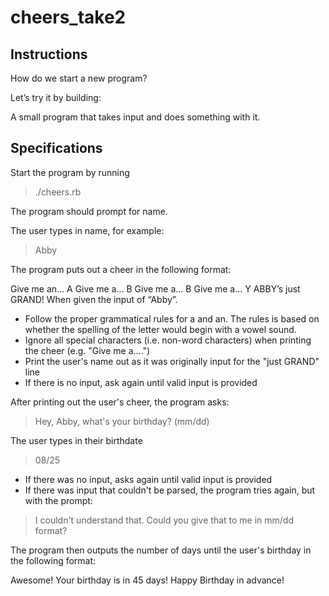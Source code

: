 # cheers_take2

## Instructions

How do we start a new program?

Let’s try it by building:

A small program that takes input and does something with it.



## Specifications

Start the program by running

>./cheers.rb

The program should prompt for name.

The user types in name, for example:

>Abby

The program puts out a cheer in the following format:

Give me an... A
Give me a... B
Give me a... B
Give me a... Y
ABBY’s just GRAND!
When given the input of “Abby”.

* Follow the proper grammatical rules for a and an. The rules is based on whether the spelling of the letter would begin with a vowel sound.
* Ignore all special characters (i.e. non-word characters) when printing the cheer (e.g. "Give me a....")
* Print the user's name out as it was originally input for the "just GRAND" line
* If there is no input, ask again until valid input is provided

After printing out the user's cheer, the program asks:

>Hey, Abby, what's your birthday? (mm/dd)

The user types in their birthdate

>08/25

* If there was no input, asks again until valid input is provided
* If there was input that couldn't be parsed, the program tries again, but with the prompt:

>I couldn't understand that. Could you give that to me in mm/dd format?

The program then outputs the number of days until the user's birthday in the following format:

Awesome!  Your birthday is in 45 days! Happy Birthday in advance!

